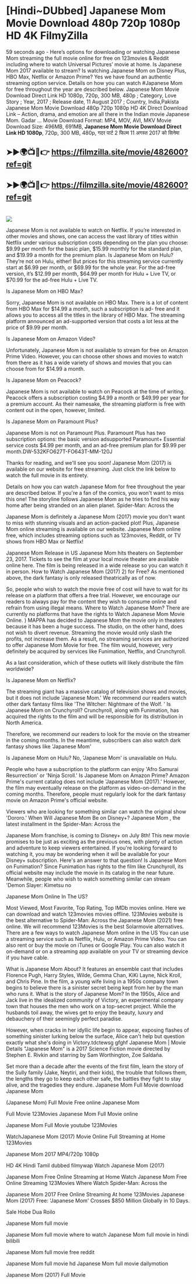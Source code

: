# [Hindi~DUbbed] Japanese Mom Movie Download 480p 720p 1080p HD 4K FilmyZilla


59 seconds ago - Here’s options for downloading or watching Japanese Mom streaming the full movie online for free on 123movies & Reddit including where to watch Universal Pictures’ movie at home. Is Japanese Mom 2017 available to stream? Is watching Japanese Mom on Disney Plus, HBO Max, Netflix or Amazon Prime? Yes we have found an authentic streaming option service. Details on how you can watch #Japanese Mom for free throughout the year are described below. Japanese Mom Movie Download Direct Link HD 1080p, 720p, 300 MB, 480p ; Category, Love Story ; Year, 2017 ; Release date, 11 August 2017 ; Country, India,Pakista Japanese Mom Movie Download 480p 720p 1080p HD 4K Direct Download Link – Action, drama, and emotion are all there in the Indian movie Japanese Mom. Gadar ...
Movie Download Format: MP4, MOV, AVI, MKV
Movie Download Size: 496MB, 691MB, **Japanese Mom Movie Download Direct Link HD 1080p**, 720p, 300 MB, 480p, गदर पार्ट 2 फिल्म 11 अगस्त 2017 को सिनेमा

## ➤►🌍📺📱👉   https://filmzilla.site/movie/482600?ref=git

## ➤►🌍📺📱👉   https://filmzilla.site/movie/482600?ref=git

#

<img src="https://image.tmdb.org/t/p/w780/?" />

Japanese Mom is not available to watch on Netflix. If you’re interested in other movies and shows, one can access the vast library of titles within Netflix under various subscription costs depending on the plan you choose: $9.99 per month for the basic plan, $15.99 monthly for the standard plan, and $19.99 a month for the premium plan. Is Japanese Mom on Hulu? They’re not on Hulu, either! But prices for this streaming service currently start at $6.99 per month, or $69.99 for the whole year. For the ad-free version, it’s $12.99 per month, $64.99 per month for Hulu + Live TV, or $70.99 for the ad-free Hulu + Live TV.

Is Japanese Mom on HBO Max?

Sorry, Japanese Mom is not available on HBO Max. There is a lot of content from HBO Max for $14.99 a month, such a subscription is ad- free and it allows you to access all the titles in the library of HBO Max. The streaming platform announced an ad-supported version that costs a lot less at the price of $9.99 per month.

Is Japanese Mom on Amazon Video?

Unfortunately, Japanese Mom is not available to stream for free on Amazon Prime Video. However, you can choose other shows and movies to watch from there as it has a wide variety of shows and movies that you can choose from for $14.99 a month.

Is Japanese Mom on Peacock?

Japanese Mom is not available to watch on Peacock at the time of writing. Peacock offers a subscription costing $4.99 a month or $49.99 per year for a premium account. As their namesake, the streaming platform is free with content out in the open, however, limited.

Is Japanese Mom on Paramount Plus?

Japanese Mom is not on Paramount Plus. Paramount Plus has two subscription options: the basic version adsupported Paramount+ Essential service costs $4.99 per month, and an ad-free premium plan for $9.99 per month.DW-532KFO627T-FO643T-MM-120J

Thanks for reading, and we'll see you soon! Japanese Mom (2017) is available on our website for free streaming. Just click the link below to watch the full movie in its entirety.

Details on how you can watch Japanese Mom for free throughout the year are described below. If you're a fan of the comics, you won't want to miss this one! The storyline follows Japanese Mom as he tries to find his way home after being stranded on an alien planet. Spider-Man: Across the

Japanese Mom is definitely a Japanese Mom (2017) movie you don't want to miss with stunning visuals and an action-packed plot! Plus, Japanese Mom online streaming is available on our website. Japanese Mom online free, which includes streaming options such as 123movies, Reddit, or TV shows from HBO Max or Netflix!

Japanese Mom Release in US Japanese Mom hits theaters on September 23, 2017. Tickets to see the film at your local movie theater are available online here. The film is being released in a wide release so you can watch it in person. How to Watch Japanese Mom (2017) 2) for Free? As mentioned above, the dark fantasy is only released theatrically as of now.

So, people who wish to watch the movie free of cost will have to wait for its release on a platform that offers a free trial. However, we encourage our readers to always pay for the content they wish to consume online and refrain from using illegal means. Where to Watch Japanese Mom? There are currently no platforms that have the rights to Watch Japanese Mom Movie Online. ) MAPPA has decided to Japanese Mom the movie only in theaters because it has been a huge success. The studio, on the other hand, does not wish to divert revenue. Streaming the movie would only slash the profits, not increase them. As a result, no streaming services are authorized to offer Japanese Mom Movie for free. The film would, however, very definitely be acquired by services like Funimation, Netflix, and Crunchyroll.

As a last consideration, which of these outlets will likely distribute the film worldwide?

Is Japanese Mom on Netflix?

The streaming giant has a massive catalog of television shows and movies, but it does not include 'Japanese Mom.' We recommend our readers watch other dark fantasy films like 'The Witcher: Nightmare of the Wolf. ' Is Japanese Mom on Crunchyroll? Crunchyroll, along with Funimation, has acquired the rights to the film and will be responsible for its distribution in North America.

Therefore, we recommend our readers to look for the movie on the streamer in the coming months. In the meantime, subscribers can also watch dark fantasy shows like 'Japanese Mom'

Is Japanese Mom on Hulu? No, 'Japanese Mom' is unavailable on Hulu.

People who have a subscription to the platform can enjoy 'Afro Samurai Resurrection' or 'Ninja Scroll.' Is Japanese Mom on Amazon Prime? Amazon Prime's current catalog does not include 'Japanese Mom (2017).' However, the film may eventually release on the platform as video-on-demand in the coming months. Therefore, people must regularly look for the dark fantasy movie on Amazon Prime's official website.

Viewers who are looking for something similar can watch the original show 'Dororo.' When Will Japanese Mom Be on Disney+? Japanese Mom , the latest installment in the Spider-Man: Across the

Japanese Mom franchise, is coming to Disney+ on July 8th! This new movie promises to be just as exciting as the previous ones, with plenty of action and adventure to keep viewers entertained. If you're looking forward to watching it, you may be wondering when it will be available for your Disney+ subscription. Here's an answer to that question! Is Japanese Mom on Funimation? Since Funimation has rights to the film like Crunchyroll, its official website may include the movie in its catalog in the near future. Meanwhile, people who wish to watch something similar can stream 'Demon Slayer: Kimetsu no

Japanese Mom Online In The US?

Most Viewed, Most Favorite, Top Rating, Top IMDb movies online. Here we can download and watch 123movies movies offline. 123Movies website is the best alternative to Spider-Man: Across the Japanese Mom (2021) free online. We will recommend 123Movies is the best Solarmovie alternatives. There are a few ways to watch Japanese Mom online in the US You can use a streaming service such as Netflix, Hulu, or Amazon Prime Video. You can also rent or buy the movie on iTunes or Google Play. You can also watch it on-demand or on a streaming app available on your TV or streaming device if you have cable.

What is Japanese Mom About? It features an ensemble cast that includes Florence Pugh, Harry Styles, Wilde, Gemma Chan, KiKi Layne, Nick Kroll, and Chris Pine. In the film, a young wife living in a 1950s company town begins to believe there is a sinister secret being kept from her by the man who runs it. What is the story of Japanese Mom? In the 1950s, Alice and Jack live in the idealized community of Victory, an experimental company town that houses the men who work on a top-secret project. While the husbands toil away, the wives get to enjoy the beauty, luxury and debauchery of their seemingly perfect paradise.

However, when cracks in her idyllic life begin to appear, exposing flashes of something sinister lurking below the surface, Alice can't help but question exactly what she's doing in Victory.tdctewsg gfghf Japanese Mom | Movie Details "Japanese Mom" is a 2017 Science Fiction movie directed by Stephen E. Rivkin and starring by Sam Worthington, Zoe Saldaña.

Set more than a decade after the events of the first film, learn the story of the Sully family (Jake, Neytiri, and their kids), the trouble that follows them, the lengths they go to keep each other safe, the battles they fight to stay alive, and the tragedies they endure. Japanese Mom Full Movie download Japanese Mom

(Japanese Mom) Full Movie Free online Japanese Mom

Full Movie 123Movies Japanese Mom Full Movie online

Japanese Mom Full Movie youtube 123Movies

WatchJapanese Mom (2017) Movie Online Full Streaming at Home 123Movies

Japanese Mom 2017 MP4/720p 1080p

HD 4K Hindi Tamil dubbed filmywap Watch Japanese Mom (2017)

Japanese Mom Free Online Streaming at Home Watch Japanese Mom Free Online Streaming 123Movies Where Watch Spider-Man: Across the

Japanese Mom 2017 Free Online Streaming At home 123Movies Japanese Mom (2017) Free: 'Japanese Mom' Crosses $850 Million Globally in 10 Days.

Sale Hobe Dua Roilo

Japanese Mom full movie

Japanese Mom full movie where to watch Japanese Mom full movie in hindi bilibili

Japanese Mom full movie free reddit

Japanese Mom full movie hd Japanese Mom full movie dailymotion

Japanese Mom (2017) Full Movie